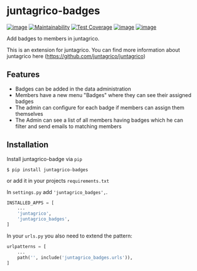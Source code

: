 # juntagrico-badges

[![image](https://github.com/juntagrico/juntagrico-badges/actions/workflows/juntagrico-ci.yml/badge.svg?branch=main&event=push)](https://github.com/juntagrico/juntagrico-badges/actions/workflows/juntagrico-ci.yml)
[![Maintainability](https://api.codeclimate.com/v1/badges/4e1874454ccc91505707/maintainability)](https://codeclimate.com/github/juntagrico/juntagrico-badges/maintainability)
[![Test Coverage](https://api.codeclimate.com/v1/badges/4e1874454ccc91505707/test_coverage)](https://codeclimate.com/github/juntagrico/juntagrico-badges/test_coverage)
[![image](https://img.shields.io/github/last-commit/juntagrico/juntagrico-badges.svg)](https://github.com/juntagrico/juntagrico-badges)
[![image](https://img.shields.io/github/commit-activity/y/juntagrico/juntagrico-badges)](https://github.com/juntagrico/juntagrico-badges)

Add badges to members in juntagrico.

This is an extension for juntagrico. You can find more information about juntagrico here
(https://github.com/juntagrico/juntagrico)

## Features

* Badges can be added in the data administration
* Members have a new menu "Badges" where they can see their assigned badges
* The admin can configure for each badge if members can assign them themselves
* The Admin can see a list of all members having badges which he can filter and send emails to matching members

## Installation


Install juntagrico-badge via `pip`

    $ pip install juntagrico-badges

or add it in your projects `requirements.txt`

In `settings.py` add `'juntagrico_badges',`.

```python
INSTALLED_APPS = [
    ...
    'juntagrico',
    'juntagrico_badges',
]
```

In your `urls.py` you also need to extend the pattern:

```python
urlpatterns = [
    ...
    path('', include('juntagrico_badges.urls')),
]
```
